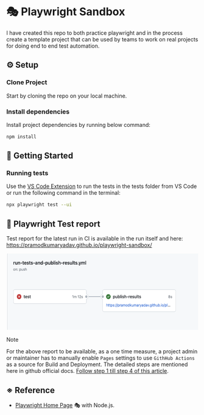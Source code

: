 # 🎭 Playwright Sandbox

I have created this repo to both practice playwright and in the process create a template project that can be used by teams to work on real projects for doing end to end test automation. 

## ⚙️ Setup

### Clone Project

Start by cloning the repo on your local machine. 

### Install dependencies

Install project dependencies by running below command:

```bash
npm install
```

## 🔢 Getting Started

### Running tests

Use the [VS Code Extension](https://marketplace.visualstudio.com/items?itemName=ms-playwright.playwright) to run the tests in the tests folder from VS Code or run the following command in the terminal:

```bash
npx playwright test --ui
```

## 🐞 Playwright Test report 

Test report for the latest run in CI is available in the run itself and here: https://pramodkumaryadav.github.io/playwright-sandbox/

<img src="./docs/results-url.png" alt="Image Alt Text" width="600" height="200">


> [!NOTE]
> For the above report to be available, as a one time measure, a project admin or maintainer has to manually enable `Pages` settings to use `GithHub Actions` as a source for Build and Deployment. The detailed steps are mentioned here in github official docs. [Follow step 1 till step 4 of this article](https://docs.github.com/en/pages/getting-started-with-github-pages/configuring-a-publishing-source-for-your-github-pages-site#publishing-with-a-custom-github-actions-workflow). 

## ※ Reference

- [Playwright Home Page](https://playwright.dev/) 🎭 with Node.js.



